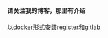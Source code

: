 #### 请关注我的博客，那里有介绍

[以docker形式安装register和gitlab](https://yyqq188.github.io/%E4%BB%A5docker%E5%BD%A2%E5%BC%8F%E5%AE%89%E8%A3%85register%E5%92%8Cgitlab/)

